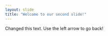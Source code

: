 ```yaml
---
layout: slide
title: "Welcome to our second slide!"
---
```

Changed this text.
Use the left arrow to go back!
